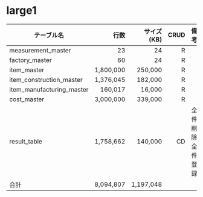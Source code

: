 # large1

| テーブル名                |      行数 | サイズ(KB) | CRUD | 備考             |
| ------------------------- | --------: | ---------: | ---: | ---------------- |
| measurement_master        |        23 |         24 |    R |                  |
| factory_master            |        60 |         24 |    R |                  |
| item_master               | 1,800,000 |    250,000 |    R |                  |
| item_construction_master  | 1,376,045 |    182,000 |    R |                  |
| item_manufacturing_master |   160,017 |     16,000 |    R |                  |
| cost_master               | 3,000,000 |    339,000 |    R |                  |
| result_table              | 1,758,662 |    140,000 |   CD | 全件削除全件登録 |
| 合計                      | 8,094,807 |  1,197,048 |      |                  |


